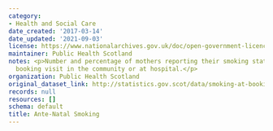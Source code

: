 ```yaml
---
category:
- Health and Social Care
date_created: '2017-03-14'
date_updated: '2021-09-03'
license: https://www.nationalarchives.gov.uk/doc/open-government-licence/version/3/
maintainer: Public Health Scotland
notes: <p>Number and percentage of mothers reporting their smoking status at ante-natal
  booking visit in the community or at hospital.</p>
organization: Public Health Scotland
original_dataset_link: http://statistics.gov.scot/data/smoking-at-booking
records: null
resources: []
schema: default
title: Ante-Natal Smoking
---
```

